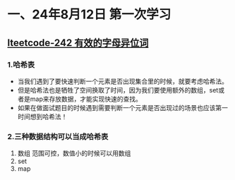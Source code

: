 # 一、24年8月12日 第一次学习
## [lteetcode-242 有效的字母异位词](https://leetcode.cn/problems/valid-anagram/description/)

### 1.哈希表

- 当我们遇到了要快速判断一个元素是否出现集合里的时候，就要考虑哈希法。
- 但是哈希法也是牺牲了空间换取了时间，因为我们要使用额外的数组，set或者是map来存放数据，才能实现快速的查找。
- 如果在做面试题目的时候遇到需要判断一个元素是否出现过的场景也应该第一时间想到哈希法！

### 2.三种数据结构可以当成哈希表

1. 数组 范围可控，数值小的时候可以用数组
2. set
3. map




